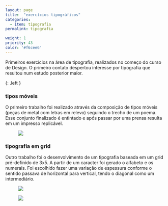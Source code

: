 ```yaml
---
layout: page
title:  "exercícios tipográficos"
categories:
  - item: tipografia
permalink: tipografia

weight: 1
priority: 43
color: '#f6cee6'
---
```


Primeiros exercícios na área de tipografia, realizados no começo do curso de Design. O primeiro contato despertou interesse por tipografia que resultou num estudo posterior maior.

{: .left }
<div markdown="1">

### tipos móveis

O primeiro trabalho foi realizado através da composição de tipos móveis (peças de metal com letras em relevo) seguindo o trecho de um poema. Esse conjunto finalizado é entintado e após passar por uma prensa resulta em um impresso replicável.

<figure><img src="{{ site.baseurl }}/assets/tipografia/composicao2.jpg"/></figure>

### tipografia em grid

Outro trabalho foi o desenvolvimento de um tipografia baseada em um grid pré-definido de 3x5. A partir de um caracter foi gerado o alfabeto e os numerais. Foi escolhido fazer uma variação de espessura conforme o sentido passava de horizontal para vertical, tendo o diagonal como um intermediário.

<figure><img src="{{ site.baseurl }}/assets/tipografia/tipo_grid.jpg"/></figure>

<figure><img src="{{ site.baseurl }}/assets/tipografia/proj_tipografia.jpg"/></figure>

</div>
